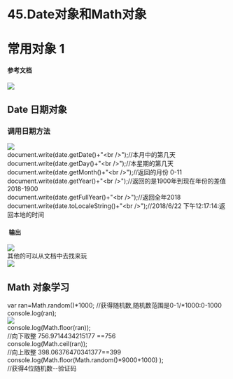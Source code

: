 # 45.Date对象和Math对象

<a name="81b32b58"></a>
# 常用对象 1
<a name="d1f972b3"></a>
#### 参考文档
![](https://cdn.nlark.com/yuque/0/2019/png/349894/1562057566404-d26cf82d-e4ad-4553-8c7a-a964fa3d7144.png#align=left&display=inline&height=782&originHeight=521&originWidth=293&status=done&width=440)
<a name="30afe35b"></a>
## Date 日期对象
<a name="f22dd9bf"></a>
### 调用日期方法
![](https://cdn.nlark.com/yuque/0/2019/png/349894/1562057566496-50790910-cb28-4316-a875-1b8c1ce4dcb8.png#align=left&display=inline&height=569&originHeight=500&originWidth=879&status=done&width=1000)<br />document.write(date.getDate()+"<br />");//本月中的第几天<br />document.write(date.getDay()+"<br />");//本星期的第几天<br />document.write(date.getMonth()+"<br />");//返回的月份 0-11<br />document.write(date.getYear()+"<br />");//返回的是1900年到现在年份的差值2018-1900<br />document.write(date.getFullYear()+"<br />");//返回全年2018<br />document.write(date.toLocaleString()+"<br />");//2018/6/22 下午12:17:14:返回本地的时间

<a name="3374c350"></a>
####  输出 
![](https://cdn.nlark.com/yuque/0/2019/png/349894/1562057566713-69a391d8-95b1-40e3-9495-bc0cc4e0e41d.png#align=left&display=inline&height=314&originHeight=209&originWidth=268&status=done&width=402)<br />其他的可以从文档中去找来玩<br />![](https://cdn.nlark.com/yuque/0/2019/png/349894/1562057566911-72ad9f04-bdf4-4f2e-aad1-2d87ebc462c8.png#align=left&display=inline&height=551&originHeight=671&originWidth=941&status=done&width=773)
<a name="e9f095b7"></a>
## Math 对象学习
var ran=Math.random()*1000; //获得随机数,随机数范围是0-1/*1000:0-1000<br />console.log(ran);<br />![](https://cdn.nlark.com/yuque/0/2019/png/349894/1562057566996-b06e426e-342e-4b61-9c86-5e300ba7b831.png#align=left&display=inline&height=141&originHeight=94&originWidth=232&status=done&width=348)<br />console.log(Math.floor(ran));<br />//向下取整 756.9714434215177 ==756<br />console.log(Math.ceil(ran));<br />//向上取整 398.06376470341377==399<br />console.log(Math.floor(Math.random()*9000+1000) ); <br />//获得4位随机数--验证码

